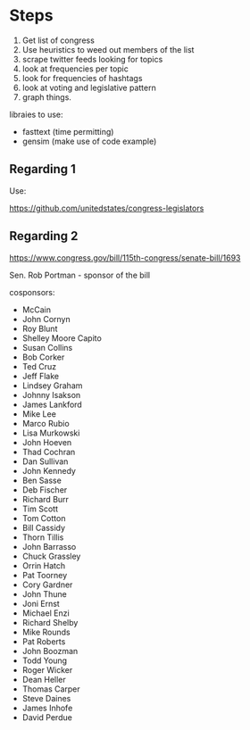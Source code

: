 # Steps

1. Get list of congress
2. Use heuristics to weed out members of the list
3. scrape twitter feeds looking for topics
4. look at frequencies per topic
5. look for frequencies of hashtags
6. look at voting and legislative pattern
7. graph things.

libraies to use:

* fasttext (time permitting)
* gensim (make use of code example)

## Regarding 1

Use:

https://github.com/unitedstates/congress-legislators

## Regarding 2

https://www.congress.gov/bill/115th-congress/senate-bill/1693

Sen. Rob Portman - sponsor of the bill

cosponsors:

* McCain
* John Cornyn
* Roy Blunt
* Shelley Moore Capito
* Susan Collins
* Bob Corker
* Ted Cruz
* Jeff Flake
* Lindsey Graham
* Johnny Isakson
* James Lankford
* Mike Lee
* Marco Rubio
* Lisa Murkowski
* John Hoeven
* Thad Cochran
* Dan Sullivan
* John Kennedy
* Ben Sasse
* Deb Fischer
* Richard Burr
* Tim Scott
* Tom Cotton
* Bill Cassidy
* Thorn Tillis
* John Barrasso
* Chuck Grassley
* Orrin Hatch
* Pat Toorney
* Cory Gardner
* John Thune
* Joni Ernst
* Michael Enzi
* Richard Shelby
* Mike Rounds
* Pat Roberts
* John Boozman
* Todd Young
* Roger Wicker
* Dean Heller
* Thomas Carper
* Steve Daines
* James Inhofe
* David Perdue

